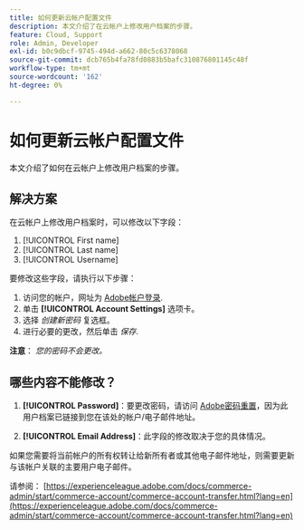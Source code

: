 ```yaml
---
title: 如何更新云帐户配置文件
description: 本文介绍了在云帐户上修改用户档案的步骤。
feature: Cloud, Support
role: Admin, Developer
exl-id: b0c9dbcf-9745-494d-a662-80c5c6378068
source-git-commit: dcb765b4fa78fd0883b5bafc310876801145c48f
workflow-type: tm+mt
source-wordcount: '162'
ht-degree: 0%

---
```


# 如何更新云帐户配置文件

本文介绍了如何在云帐户上修改用户档案的步骤。

## 解决方案

在云帐户上修改用户档案时，可以修改以下字段：

1. [!UICONTROL First name]
1. [!UICONTROL Last name]
1. [!UICONTROL Username]

要修改这些字段，请执行以下步骤：

1. 访问您的帐户，网址为 [Adobe帐户登录](https://accounts.magento.cloud).
1. 单击 **[!UICONTROL Account Settings]** 选项卡。
1. 选择 *创建新密码* 复选框。
1. 进行必要的更改，然后单击 *保存*.

**注意**： *您的密码不会更改。*

## 哪些内容不能修改？

1. **[!UICONTROL Password]**：要更改密码，请访问 [Adobe密码重置](https://account.adobe.com/)，因为此用户档案已链接到您在该处的帐户/电子邮件地址。

1. **[!UICONTROL Email Address]**：此字段的修改取决于您的具体情况。

如果您需要将当前帐户的所有权转让给新所有者或其他电子邮件地址，则需要更新与该帐户关联的主要用户电子邮件。

请参阅： [https://experienceleague.adobe.com/docs/commerce-admin/start/commerce-account/commerce-account-transfer.html?lang=en](https://experienceleague.adobe.com/docs/commerce-admin/start/commerce-account/commerce-account-transfer.html?lang=en)

